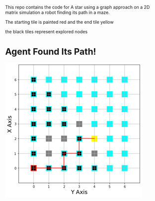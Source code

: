 This repo contains the code for A star using a graph approach on a 2D matrix simulation a robot finding its path in a maze.

The starting tile is painted red and the end tile yellow

the black tiles represent explored nodes



# Agent Found Its Path!
![Agent Found Its Path!](A_star_graph.png)

